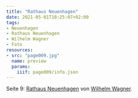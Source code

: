 ```yaml
---
title: "Rathaus Neuenhagen"
date: 2021-05-01T18:25:07+02:00
tags:
- Neuenhagen
- Rathaus Neuenhagen
- Wilhelm Wagner
- Foto
resources:
- src: "page009.jpg"
  name: preview
  params:
    iiif: page009/info.json
---
```


Seite 9: [Rathaus Neuenhagen](/tags/Rathaus-Neuenhagen) von [Wilhelm Wagner](/tags/Wilhelm-Wagner).
